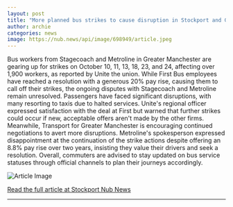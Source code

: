 ```yaml
---
layout: post
title: "More planned bus strikes to cause disruption in Stockport and Greater Manchester"
author: archie
categories: news
image: https://nub.news/api/image/698949/article.jpeg
---
```

Bus workers from Stagecoach and Metroline in Greater Manchester are gearing up for strikes on October 10, 11, 13, 18, 23, and 24, affecting over 1,900 workers, as reported by Unite the union. While First Bus employees have reached a resolution with a generous 20% pay rise, causing them to call off their strikes, the ongoing disputes with Stagecoach and Metroline remain unresolved. Passengers have faced significant disruptions, with many resorting to taxis due to halted services. Unite's regional officer expressed satisfaction with the deal at First but warned that further strikes could occur if new, acceptable offers aren't made by the other firms. Meanwhile, Transport for Greater Manchester is encouraging continued negotiations to avert more disruptions. Metroline's spokesperson expressed disappointment at the continuation of the strike actions despite offering an 8.8% pay rise over two years, insisting they value their drivers and seek a resolution. Overall, commuters are advised to stay updated on bus service statuses through official channels to plan their journeys accordingly.

![Article Image](https://nub.news/api/image/698949/article.jpeg)

[Read the full article at Stockport Nub News](https://stockport.nub.news/news/local-news/more-planned-bus-strikes-to-cause-disruption-in-stockport-and-greater-manchester-274606)

---
